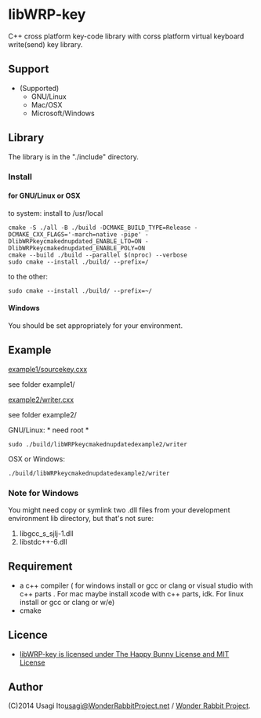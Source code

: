 # libWRP-key

C++ cross platform key-code library
 with corss platform virtual keyboard write(send) key library.

## Support

- (Supported)
    - GNU/Linux
    - Mac/OSX
    - Microsoft/Windows

## Library

The library is in the "./include" directory.

### Install

#### for GNU/Linux or OSX

to system: install to /usr/local
    
    cmake -S ./all -B ./build -DCMAKE_BUILD_TYPE=Release -DCMAKE_CXX_FLAGS='-march=native -pipe' -DlibWRPkeycmakednupdated_ENABLE_LTO=ON -DlibWRPkeycmakednupdated_ENABLE_POLY=ON
    cmake --build ./build --parallel $(nproc) --verbose
    sudo cmake --install ./build/ --prefix=/

to the other:

    sudo cmake --install ./build/ --prefix=~/

#### Windows

You should be set appropriately for your environment.

## Example

[example1/sourcekey.cxx](example1/key.cxx)

see folder example1/

[example2/writer.cxx](example2/writer.cxx)

see folder example2/

GNU/Linux: * need root *

    sudo ./build/libWRPkeycmakednupdatedexample2/writer

OSX or Windows:

    ./build/libWRPkeycmakednupdatedexample2/writer

### Note for Windows

You might need copy or symlink two .dll files from your development environment lib directory, but that's not sure:

1. libgcc_s_sjlj-1.dll
2. libstdc++-6.dll

## Requirement

* a c++ compiler ( for windows install or gcc or clang or visual studio with c++ parts . For mac maybe install xcode with c++ parts, idk. For linux install or gcc or clang or w/e)
* cmake 

## Licence

* [libWRP-key is licensed under The Happy Bunny License and MIT License](LICENCE.md)

## Author

(C)2014 Usagi Ito<usagi@WonderRabbitProject.net> / [Wonder Rabbit Project](http://www.WonderRabbitProject.net/).
